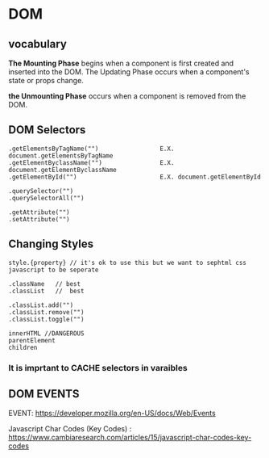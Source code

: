 # DOM
## vocabulary
**The Mounting Phase** begins when a component is first created and inserted into the DOM. The Updating Phase occurs when a component's state or props change. 

**the Unmounting Phase** occurs when a component is removed from the DOM.
    
## DOM Selectors
    .getElementsByTagName("")                 E.X. document.getElementsByTagName
    .getElementByclassName("")                E.X. document.getElementByclassName
    .getElementById("")                       E.X. document.getElementById  

    .querySelector("")
    .querySelectorAll("")

    .getAttribute("")
    .setAttribute("")
## Changing Styles
    style.{property} // it's ok to use this but we want to sephtml css javascript to be seperate

    .className   // best
    .classList   //  best

    .classList.add("")
    .classList.remove("")
    .classList.toggle("")

    innerHTML //DANGEROUS
    parentElement
    children
### It is imprtant to CACHE selectors in varaibles
## DOM EVENTS
EVENT: https://developer.mozilla.org/en-US/docs/Web/Events

Javascript Char Codes (Key Codes) : https://www.cambiaresearch.com/articles/15/javascript-char-codes-key-codes
